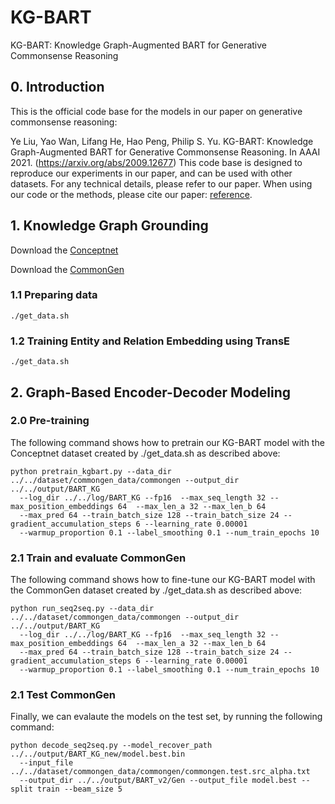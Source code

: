 # KG-BART
KG-BART: Knowledge Graph-Augmented BART for Generative Commonsense Reasoning

## 0. Introduction
This is the official code base for the models in our paper on generative commonsense reasoning:

Ye Liu, Yao Wan, Lifang He, Hao Peng, Philip S. Yu. KG-BART: Knowledge Graph-Augmented BART for Generative Commonsense Reasoning. In AAAI 2021. (https://arxiv.org/abs/2009.12677) This code base is designed to reproduce our experiments in our paper, and can be used with other datasets. For any technical details, please refer to our paper.
When using our code or the methods, please cite our paper: [reference](https://arxiv.org/abs/2009.12677).

## 1. Knowledge Graph Grounding
Download the [Conceptnet](https://github.com/commonsense/conceptnet5/wiki/Downloads)

Download the [CommonGen](https://drive.google.com/drive/folders/1sOuSY4ZeXsf1vYbPumiQxg2Pr1CECJNk?usp=sharing)

### 1.1 Preparing data 
```
./get_data.sh
```
### 1.2 Training Entity and Relation Embedding using TransE
```
./get_data.sh
```
## 2. Graph-Based Encoder-Decoder Modeling

### 2.0 Pre-training 
The following command shows how to pretrain our KG-BART model with the Conceptnet dataset created by ./get_data.sh as described above:
```
python pretrain_kgbart.py --data_dir  ../../dataset/commongen_data/commongen --output_dir ../../output/BART_KG  
  --log_dir ../../log/BART_KG --fp16  --max_seq_length 32 --max_position_embeddings 64  --max_len_a 32 --max_len_b 64  
  --max_pred 64 --train_batch_size 128 --train_batch_size 24 --gradient_accumulation_steps 6 --learning_rate 0.00001
  --warmup_proportion 0.1 --label_smoothing 0.1 --num_train_epochs 10
```

### 2.1 Train and evaluate CommonGen
The following command shows how to fine-tune our KG-BART model with the CommonGen dataset created by ./get_data.sh as described above:
```
python run_seq2seq.py --data_dir  ../../dataset/commongen_data/commongen --output_dir ../../output/BART_KG  
  --log_dir ../../log/BART_KG --fp16  --max_seq_length 32 --max_position_embeddings 64  --max_len_a 32 --max_len_b 64  
  --max_pred 64 --train_batch_size 128 --train_batch_size 24 --gradient_accumulation_steps 6 --learning_rate 0.00001
  --warmup_proportion 0.1 --label_smoothing 0.1 --num_train_epochs 10
```
### 2.1 Test CommonGen
Finally, we can evalaute the models on the test set, by running the following command:
```
python decode_seq2seq.py --model_recover_path ../../output/BART_KG_new/model.best.bin 
  --input_file ../../dataset/commongen_data/commongen/commongen.test.src_alpha.txt 
  --output_dir ../../output/BART_v2/Gen --output_file model.best --split train --beam_size 5
```
